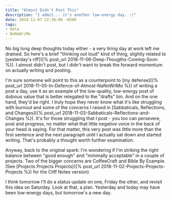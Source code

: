 ```yaml
---
title: "Almost Didn't Post This"
description: "I admit... it's another low-energy day. :("
date: 2018-11-07 22:30:00 -0500
tags:
- meta
- NaNoWriMo
---
```


No big long deep thoughts today either - a very tiring day at work left me drained. So here's a brief "thinking out loud" kind of thing, slightly related to [yesterday's riff]({% post_url 2018-11-06-Deep-Thougths-Coming-Soon %}). I almost didn't post, but I didn't want to break the forward momentum on actually writing and posting.
<!--more-->
I'm sure someone will point to this as a counterpoint to [my defense]({% post_url 2018-11-05-In-Defence-of-Almost-NaNoWriMo %}) of writing a post a day, use it as an example of the low-quality, low-energy post of dubious value that is better relegated to the "drafts" bin. And on the one hand, they'd be right. I truly hope they never know what it's like struggling with burnout and some of the concerns I raised in [Sabbaticals, Reflections, and Changes]({% post_url 2018-11-03-Sabbaticals-Reflections-and-Changes %}). It's for those struggling that I post - you too can persevere, post and progress, no matter what that little negative voice in the back of your head is saying. For that matter, this very post was little more than the first sentence and the next paragraph until I actually sat down and started writing. That's probably a thought worth further examination.

Anyway, back to the original spark: I'm wondering if I'm striking the right balance between "good enough" and "minimally acceptable" in a couple of projects. Two of the bigger concerns are CoffeeCraft and Bible By Example. (See [Projects Projects Projects]({% post_url 2018-11-02-Projects-Projects-Projects %}) for the Cliff Notes version)

I think tomorrow I'll do a status update on one, Friday the other, and revisit this idea on Saturday. Look at that, a plan. Yesterday and today may have been low-energy days, but tomorrow's a new day.